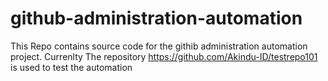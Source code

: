 # github-administration-automation

This Repo contains source code for the githib administration automation project.
Currenlty The repository https://github.com/Akindu-ID/testrepo101 is used to test the automation

